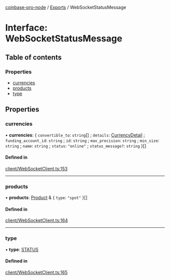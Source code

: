 [coinbase-pro-node](../README.md) / [Exports](../modules.md) / WebSocketStatusMessage

# Interface: WebSocketStatusMessage

## Table of contents

### Properties

- [currencies](websocketstatusmessage.md#currencies)
- [products](websocketstatusmessage.md#products)
- [type](websocketstatusmessage.md#type)

## Properties

### currencies

• **currencies**: { `convertible_to`: `string`[] ; `details`: [CurrencyDetail](currencydetail.md) ; `funding_account_id`: `string` ; `id`: `string` ; `max_precision`: `string` ; `min_size`: `string` ; `name`: `string` ; `status`: `"online"` ; `status_message?`: `string` }[]

#### Defined in

[client/WebSocketClient.ts:153](https://github.com/bennycode/coinbase-pro-node/blob/4fcd15c/src/client/WebSocketClient.ts#L153)

---

### products

• **products**: [Product](product.md) & { `type`: `"spot"` }[]

#### Defined in

[client/WebSocketClient.ts:164](https://github.com/bennycode/coinbase-pro-node/blob/4fcd15c/src/client/WebSocketClient.ts#L164)

---

### type

• **type**: [STATUS](../enums/websocketresponsetype.md#status)

#### Defined in

[client/WebSocketClient.ts:165](https://github.com/bennycode/coinbase-pro-node/blob/4fcd15c/src/client/WebSocketClient.ts#L165)
